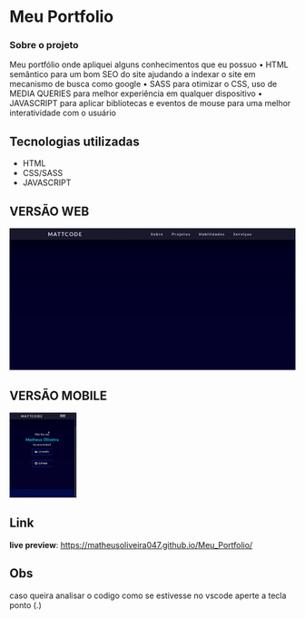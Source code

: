 # Meu Portfolio

### Sobre o projeto
Meu portfólio onde apliquei alguns conhecimentos que eu possuo 
• HTML semântico para um bom SEO do site ajudando a indexar o site  em mecanismo de busca como google
• SASS para otimizar o CSS, uso de  MEDIA QUERIES para melhor experiência em qualquer dispositivo
• JAVASCRIPT para aplicar bibliotecas e eventos de mouse para uma melhor interatividade com o usuário 


## Tecnologias utilizadas
- HTML
- CSS/SASS
- JAVASCRIPT

## VERSÃO WEB
<img height="250em" src="videos_redme/ezgif.com-gif-maker.gif"/>


## VERSÃO MOBILE
<img height="150em" src="videos_redme/ezgif.com-gif-maker (1).gif"/>



## Link
**live preview**: https://matheusoliveira047.github.io/Meu_Portfolio/


## Obs
caso queira analisar o codigo como se estivesse no vscode aperte a tecla ponto (.)

